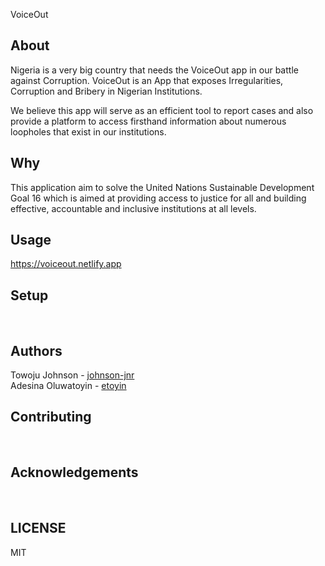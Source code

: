 VoiceOut 

## About

Nigeria is a very big country that needs the VoiceOut app in our battle against Corruption. VoiceOut is an App that exposes Irregularities, Corruption and Bribery in Nigerian Institutions. 
 
We believe this app will serve as an efficient tool to report cases and also provide a platform to access firsthand information about numerous loopholes that exist in our institutions. <br/>

## Why

This application aim to solve the United Nations Sustainable Development Goal 16 which is aimed at providing access to justice for all and building effective, accountable and inclusive institutions at all levels.<br/>

## Usage
<https://voiceout.netlify.app>

## Setup
<br/>

## Authors
Towoju Johnson - [johnson-jnr](github.com/johnson-jnr) <br/>
Adesina Oluwatoyin - [etoyin](github.com/etoyin)
<br/>

## Contributing
<br/>

## Acknowledgements
<br/>

## LICENSE
MIT

